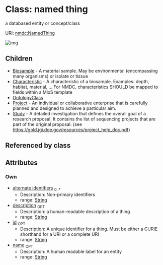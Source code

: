 
# Class: named thing


a databased entity or concept/class

URI: [nmdc:NamedThing](https://microbiomedata/meta/NamedThing)

![img](http://yuml.me/diagram/nofunky;dir:TB/class/\[NamedThing|id:string%20%3F;name:string%20%3F;description:string%20%3F;alternate_identifiers:string%20*]^-\[Study],%20\[NamedThing]^-\[Project],%20\[NamedThing]^-\[OntologyClass],%20\[NamedThing]^-\[Characteristic],%20\[NamedThing]^-\[Biosample])

## Children

 * [Biosample](Biosample.md) - A material sample. May be environmental (encompassing many organisms) or isolate or tissue
 * [Characteristic](Characteristic.md) - A characteristic of a biosample. Examples: depth, habitat, material, ... For NMDC, characteristics SHOULD be mapped to fields within a MIxS template
 * [OntologyClass](OntologyClass.md)
 * [Project](Project.md) - An individual or collaborative enterprise that is carefully planned and designed to achieve a particular aim.
 * [Study](Study.md) - A detailed investigation that  defines the overall goal of a research proposal.  It contains the list of sequencing projects that are part of the original proposal. (see https://gold.jgi.doe.gov/resources/project_help_doc.pdf)

## Referenced by class


## Attributes


### Own

 * [alternate identifiers](alternate_identifiers.md)  <sub>0..*</sub>
    * Description: Non-primary identifiers
    * range: [String](String.md)
 * [description](description.md)  <sub>OPT</sub>
    * Description: a human-readable description of a thing
    * range: [String](String.md)
 * [id](id.md)  <sub>OPT</sub>
    * Description: A unique identifier for a thing. Must be either a CURIE shorthand for a URI or a complete URI
    * range: [String](String.md)
 * [name](name.md)  <sub>OPT</sub>
    * Description: A human readable label for an entity
    * range: [String](String.md)
